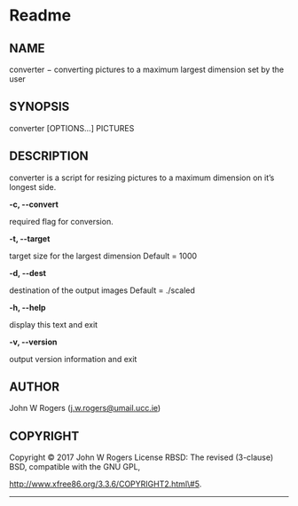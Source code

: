 Readme
===

NAME
----------------------------

converter − converting pictures to a maximum largest dimension set by the user

SYNOPSIS
------------------------------------

converter \[OPTIONS...\] PICTURES

DESCRIPTION
------------------------------------------

converter is a script for resizing pictures to a maximum dimension on it’s longest side.

**-c, --convert**

  required flag for conversion.

**-t, --target**

  target size for the largest dimension
  Default = 1000

**-d, --dest**

  destination of the output images
  Default = ./scaled

**-h, --help**

  display this text and exit

**-v, --version**

  output version information and exit

AUTHOR
--------------------------------

John W Rogers (j.w.rogers@umail.ucc.ie)

COPYRIGHT
--------------------------------------

Copyright © 2017 John W Rogers
License RBSD: The revised (3-clause) BSD, compatible with the GNU GPL,

http://www.xfree86.org/3.3.6/COPYRIGHT2.html\#5.

------------------------------------------------------------------------
